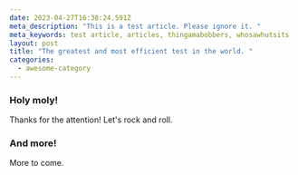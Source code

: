 ```yaml
---
date: 2023-04-27T16:38:24.591Z
meta_description: "This is a test article. Please ignore it. "
meta_keywords: test article, articles, thingamabobbers, whosawhutsits
layout: post
title: "The greatest and most efficient test in the world. "
categories:
  - awesome-category
---
```

### Holy moly!

Thanks for the attention! Let's rock and roll.



### And more! 

More to come.